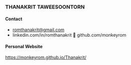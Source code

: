 ### THANAKRIT TAWEESOONTORN

#### Contact

- romthanakrit@gmail.com 
- linkedin.com/in/romthanakrit  github.com/monkeyrom

#### Personal Website

https://monkeyrom.github.io/Thanakrit/
